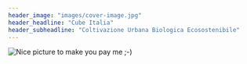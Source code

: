 ```yaml
---
header_image: "images/cover-image.jpg"
header_headline: "Cube Italia"
header_subheadline: "Coltivazione Urbana Biologica Ecosostenibile"
---
```



![Nice picture to make you pay me ;-)](images/logo.png)
